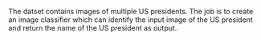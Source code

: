 The datset contains images of multiple US presidents.
The job is to create an image classifier which can identify the input image of the US president and return the name of the US president as output.